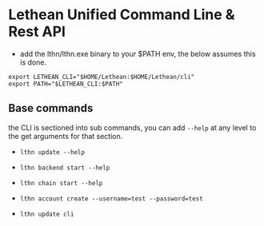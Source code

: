 # Lethean Unified Command Line & Rest API

* add the lthn/lthn.exe binary to your $PATH env, the below assumes this is done.

```shell
export LETHEAN_CLI="$HOME/Lethean:$HOME/Lethean/cli"
export PATH="$LETHEAN_CLI:$PATH"

```

## Base commands

the CLI is sectioned into sub commands, you can add `--help` at any level to the get arguments for that section.

- `lthn update --help`
- `lthn backend start --help`
- `lthn chain start --help`

- `lthn account create --username=test --password=test`

- `lthn update cli`
